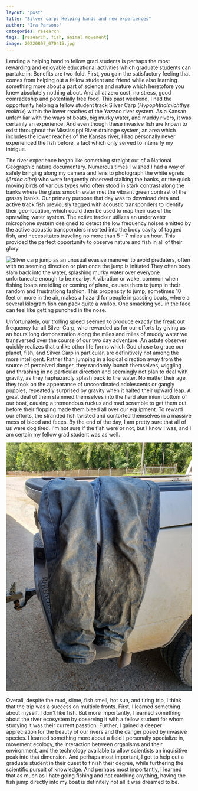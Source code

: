 ```yaml
---
layout: "post"
title: "Silver carp: Helping hands and new experiences"
author: "Ira Parsons"
categories: research
tags: [research, fish, animal movement]
image: 20220807_070415.jpg
---
```

Lending a helping hand to fellow grad students is perhaps the most rewarding and enjoyable educational activities which graduate students can partake in. Benefits are two-fold. First, you gain the satisfactory feeling that comes from helping out a fellow student and friend while also learning something more about a part of science and nature which heretofore you knew absolutely nothing about. And all at zero cost, no stress, good comradeship and potentially free food. This past weekend, I had the opportunity helping a fellow student track Silver Carp (*Hypophthalmichthys molitrix*) within the lower reaches of the Yazzoo river system. As a Kansan unfamiliar with the ways of boats, big murky water, and muddy rivers, it was certainly an experience. And even though these invasive fish are known to exist throughout the Mississippi River drainage system, an area which includes the lower reaches of the Kansas river, I had personally never experienced the fish before, a fact which only served to intensify my intrigue. 

The river experience began like something straight out of a National Geographic nature documentary. Numerous times I wished I had a way of safely bringing along my camera and lens to photograph the white egrets (*Ardea alba*) who were frequently observed stalking the banks, or the quick moving birds of various types who often stood in stark contrast along the banks where the glass smooth water met the vibrant green contrast of the grassy banks. Our primary purpose that day was to download data and active track fish previously tagged with acoustic transponders to identify their geo-location, which could then be used to map their use of the sprawling water system. The active tracker utilizes an underwater microphone system designed to detect the low frequency noises emitted by the active acoustic transponders inserted into the body cavity of tagged fish, and necessitates traveling no more than 5 - 7 miles an hour. This provided the perfect opportunity to observe nature and fish in all of their glory.

![Silver carp jump as an unusual evasive manuver to avoid predaters, often with no seeming direction or plan once the jump is initiated.They often body slam back into the water, splashing murky water over everyone unfortuneate enough to be nearby. A vibration or wake, common when fishing boats are idling or coming of plane, causes them to jump in their random and frustrationg fashion. This propensity to jump, sometimes 10 feet or more in the air, makes a hazard for people in passing boats, where a several kilogram fish can pack quite a wallop. One smacking you in the face can feel like getting punched in the nose.](assets/img/20220807_094818.jpg)

Unfortunately, our trolling speed seemed to produce exactly the freak out frequency for all Silver Carp, who rewarded us for our efforts by giving us an hours long demonstration along the miles and miles of muddy water we transversed over the course of our two day adventure. An astute observer quickly realizes that unlike other life forms which God chose to grace our planet, fish, and Silver Carp in particular, are definitively not among the more intelligent. Rather than jumping in a logical direction away from the source of perceived danger, they randomly launch themselves, wiggling and thrashing in no particular direction and seemingly not plan to deal with gravity, as they haphazardly splash back to the water. No matter their age, they took on the appearance of uncoordinated adolescents or gangly puppies, repeatedly surprised by gravity when it halted their upward leap. A great deal of them slammed themselves into the hard aluminium bottom of our boat, causing a tremendous ruckus and mad scramble to get them out before their flopping made them bleed all over our equipment. To reward our efforts, the stranded fish twisted and contorted themselves in a massive mess of blood and feces. By the end of the day, I am pretty sure that all of us were dog tired. I'm not sure if the fish were or not, but I know I was, and I am certain my fellow grad student was as well. 

![Dirty jeans](assets/img/20220807_142436.jpg)

Overall, despite the mud, slime, fish smell, hot sun, and tiring trip, I think that the trip was a success on multiple fronts. First, I learned something about myself. I don't like fish. But more importantly, I learned something about the river ecosystem by observing it with a fellow student for whom studying it was their current passtion. Further, I gained a deeper appreciation for the beauty of our rivers and the danger posed by invasive species. I learned something more about a field I personally specialize in, movement ecology, the interaction between organisms and their environment, and the technology available to allow scientists an inquisitive peak into that dimension. And perhaps most important, I got to help out a graduate student in their quest to finish their degree, while furthering the scientific pursuit of knowledge. And perhaps most importantly, I learned that as much as I hate going fishing and not catching anything, having the fish jump directly into my boat is definitely not all it was dreamed to be. 